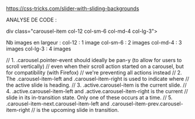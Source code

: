 https://css-tricks.com/slider-with-sliding-backgrounds

ANALYSE DE CODE :

div class="carousel-item col-12 col-sm-6 col-md-4 col-lg-3">

Nb images en largeur :
col-12 : 1 image
col-sm-6 : 2 images
col-md-4 : 3 images
col-lg-3 : 4 images


// 1. .carousel.pointer-event should ideally be pan-y (to allow for users to scroll vertically)
//    even when their scroll action started on a carousel, but for compatibility (with Firefox)
//    we're preventing all actions instead
// 2. The .carousel-item-left and .carousel-item-right is used to indicate where
//    the active slide is heading.
// 3. .active.carousel-item is the current slide.
// 4. .active.carousel-item-left and .active.carousel-item-right is the current
//    slide in its in-transition state. Only one of these occurs at a time.
// 5. .carousel-item-next.carousel-item-left and .carousel-item-prev.carousel-item-right
//    is the upcoming slide in transition.
